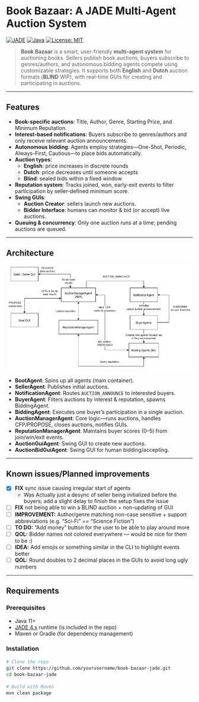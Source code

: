 # Book Bazaar: A JADE Multi-Agent Auction System

[![JADE](https://img.shields.io/badge/Platform-JADE-blue.svg)](https://jade.tilab.com/) [![Java](https://img.shields.io/badge/Language-Java-orange.svg)](https://www.oracle.com/java/) [![License: MIT](https://img.shields.io/badge/License-MIT-green.svg)](LICENSE)

> **Book Bazaar** is a smart, user-friendly **multi-agent system** for auctioning books. Sellers publish book auctions, buyers subscribe to genres/authors, and autonomous bidding agents compete using customizable strategies. It supports both **English** and **Dutch** auction formats (**BLIND** WIP), with real-time GUIs for creating and participating in auctions.

---

## Features

- **Book-specific auctions**: Title, Author, Genre, Starting Price, and Minimum Reputation.  
- **Interest-based notifications**: Buyers subscribe to genres/authors and only receive relevant auction announcements.  
- **Autonomous bidding**: Agents employ strategies—One-Shot, Periodic, Always-First, Cautious—to place bids automatically.  
- **Auction types**:
  - **English**: price increases in discrete rounds  
  - **Dutch**: price decreases until someone accepts  
  - **Blind**: sealed bids within a fixed window  
- **Reputation system**: Tracks joined, won, early-exit events to filter participation by seller-defined minimum score.  
- **Swing GUIs**:
  - **Auction Creator**: sellers launch new auctions.  
  - **Bidder Interface**: humans can monitor & bid (or accept) live auctions.  
- **Queuing & concurrency**: Only one auction runs at a time; pending auctions are queued.

---

## Architecture

![Architecture Diagram](docs/architecture.png)

- **BootAgent**: Spins up all agents (main container).  
- **SellerAgent**: Publishes initial auctions.  
- **NotificationAgent**: Routes `AUCTION_ANNOUNCE` to interested buyers.  
- **BuyerAgent**: Filters auctions by interest & reputation, spawns BiddingAgent.  
- **BiddingAgent**: Executes one buyer’s participation in a single auction.  
- **AuctionManagerAgent**: Core logic—runs auctions, handles CFP/PROPOSE, closes auctions, notifies GUIs.  
- **ReputationManagerAgent**: Maintains buyer scores (0–5) from join/win/exit events.  
- **AuctionGuiAgent**: Swing GUI to create new auctions.  
- **AuctionBidGuiAgent**: Swing GUI for human bidding/accepting.

---


## Known issues/Planned improvements

- [x] **FIX** sync issue causing irregular start of agents  
  - Was Actually just a desync of seller being initialized before the buyers; add a slight delay to finish the setup fixes the issue  
- [ ] **FIX** not being able to win a BLIND auction + non-updating of GUI  
- [ ] **IMPROVEMENT:** Author/genre matching non-case sensitive + support abbreviations (e.g. “Sci-Fi” == “Science Fiction”)  
- [ ] **TO DO:** “Add money” button for the user to be able to play around more  
- [ ] **QOL:** Bidder names not colored everywhere — would be nice for them to be :)  
- [ ] **IDEA:** Add emojis or something similar in the CLI to highlight events better  
- [ ] **QOL:** Round doubles to 2 decimal places in the GUIs to avoid long ugly numbers  

---

## Requirements

### Prerequisites

- Java 11+  
- [JADE 4.x](https://github.com/jade-project/jade) runtime (is included in the repo)
- Maven or Gradle (for dependency management)

### Installation

```bash
# Clone the repo
git clone https://github.com/yourusername/book-bazaar-jade.git
cd book-bazaar-jade

# Build with Maven
mvn clean package
```
